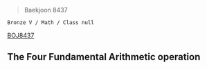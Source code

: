 >Baekjoon 8437

```Bronze V / Math / Class null```

[BOJ8437](https://www.acmicpc.net/problem/8437)<br>
<h2>The Four Fundamental Arithmetic operation</h2><br>

